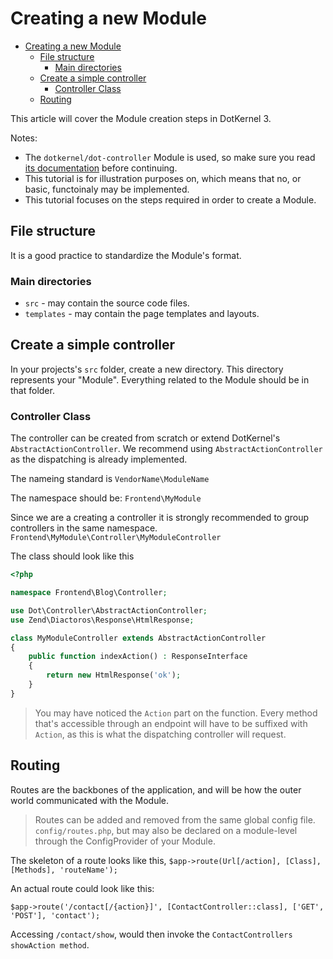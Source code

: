 # Creating a new Module

- [Creating a new Module](#creating-a-new-module)
    - [File structure](#file-structure)
        - [Main directories](#main-directories)
    - [Create a simple controller](#create-a-simple-controller)
        - [Controller Class](#controller-class)
    - [Routing](#routing)

This article will cover the Module creation steps in DotKernel 3.

Notes:

- The `dotkernel/dot-controller` Module is used, so make sure you read [its documentation](https://github.com/dotkernel/dot-controller) before continuing.
- This tutorial is for illustration purposes on, which means that no, or basic, functoinaly may be implemented.
- This tutorial focuses on the steps required in order to create a Module.

## File structure

It is a good practice to standardize the Module's format.

### Main directories

- `src` - may contain the source code files.
- `templates` - may contain the page templates and layouts.

## Create a simple controller

In your projects's `src` folder, create a new directory.
This directory represents your "Module".
Everything related to the Module should be in that folder.

### Controller Class

The controller can be created from scratch or extend DotKernel's `AbstractActionController`.
We recommend using `AbstractActionController` as the dispatching is already implemented.

The nameing standard is `VendorName\ModuleName`

The namespace should be:
`Frontend\MyModule`

Since we are a creating a controller it is strongly recommended to group controllers in the same namespace.
`Frontend\MyModule\Controller\MyModuleController`

The class should look like this

```php
<?php

namespace Frontend\Blog\Controller;

use Dot\Controller\AbstractActionController;
use Zend\Diactoros\Response\HtmlResponse;

class MyModuleController extends AbstractActionController
{
    public function indexAction() : ResponseInterface
    {
        return new HtmlResponse('ok');
    }
}
```

> You may have noticed the `Action` part on the function. Every method that's accessible through an endpoint will have to be suffixed with `Action`, as this is what the dispatching controller will request.

## Routing

Routes are the backbones of the application, and will be how the outer world communicated with the Module.
> Routes can be added and removed from the same global config file. `config/routes.php`, but may also be declared on a module-level through the ConfigProvider of your Module.

The skeleton of a route looks like this,
`$app->route(Url[/action], [Class], [Methods], 'routeName');`

An actual route could look like this:

`$app->route('/contact[/{action}]', [ContactController::class], ['GET', 'POST'], 'contact');`

Accessing `/contact/show`, would then invoke the `ContactControllers showAction method`.
